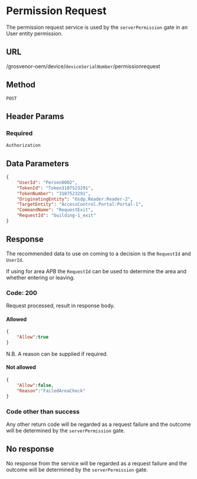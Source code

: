 # Permission Request

The permission request service is used by the `serverPermission` gate in an User entity permission.

## URL

/grosvenor-oem/device/`deviceSerialNumber`/permissionrequest

## Method

`POST`

## Header Params

### Required

`Authorization`

## Data Parameters

````json
{
    "UserId": "Person0002",
    "TokenId": "Token3107523291",
    "TokenNumber": "3107523291",
    "OriginatingEntity": "Osdp.Reader:Reader-2",
    "TargetEntity": "AccessControl.Portal:Portal-1",
    "CommandName": "RequestExit",
    "RequestId": "building-1_exit"
}
````

## Response

The recommended data to use on coming to a decision is the `RequestId` and `UserId`.

If using for area APB the `RequestId` can be used to determine the area and whether entering or leaving.

### Code: 200

Request processed, result in response body.

#### Allowed

````json
{
    "Allow":true
}
````

N.B. A reason can be supplied if required.

#### Not allowed

````json
{
    "Allow":false,
    "Reason":"FailedAreaCheck"
}
````

### Code other than success

Any other return code will be regarded as a request failure and the outcome will be determined by the `serverPermission` gate.

## No response

No response from the service will be regarded as a request failure and the outcome will be determined by the `serverPermission` gate.
